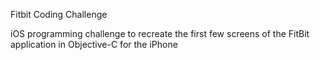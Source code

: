 Fitbit Coding Challenge

iOS programming challenge to recreate the first few screens of the FitBit application in Objective-C for the iPhone

